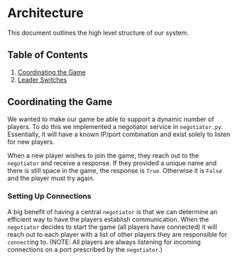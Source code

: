 # Architecture

This document outlines the high level structure of our system.

## Table of Contents

1. [Coordinating the Game](#coordinating-the-game)
2. [Leader Switches](#leader-switches)

## Coordinating the Game

We wanted to make our game be able to support a dynamic number of players. To do this we implemented a negotiator service in `negotiator.py`. Essentially, it will have a known IP/port combination and exist solely to listen for new players.

When a new player wishes to join the game, they reach out to the `negotiator` and receive a response. If they provided a unique name and there is still space in the game, the response is `True`. Otherwise it is `False` and the player must try again.

### Setting Up Connections

A big benefit of having a central `negotiator` is that we can determine an efficient way to have the players establish communication. When the `negotiator` decides to start the game (all players have connected) it will reach out to each player with a list of other players they are responsible for `connect`ing to. (NOTE: All players are always listening for incoming connections on a port prescribed by the `negotiator`.)
